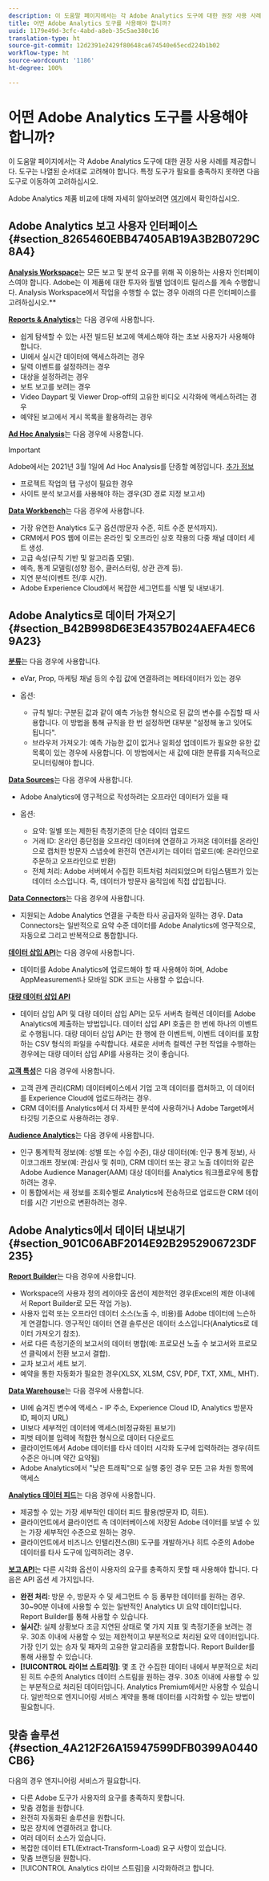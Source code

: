 ```yaml
---
description: 이 도움말 페이지에서는 각 Adobe Analytics 도구에 대한 권장 사용 사례를 제공합니다. 도구는 나열된 순서대로 고려해야 합니다. 특정 도구가 필요를 충족하지 못하면 다음 도구로 이동하여 고려하십시오.
title: 어떤 Adobe Analytics 도구를 사용해야 합니까?
uuid: 1179e49d-3cfc-4abd-a8eb-35c5ae380c16
translation-type: ht
source-git-commit: 12d2391e2429f80648ca674540e65ecd224b1b02
workflow-type: ht
source-wordcount: '1186'
ht-degree: 100%

---
```



# 어떤 Adobe Analytics 도구를 사용해야 합니까?

이 도움말 페이지에서는 각 Adobe Analytics 도구에 대한 권장 사용 사례를 제공합니다. 도구는 나열된 순서대로 고려해야 합니다. 특정 도구가 필요를 충족하지 못하면 다음 도구로 이동하여 고려하십시오.

Adobe Analytics 제품 비교에 대해 자세히 알아보려면 [여기](/help/admin/c-analytics-product-comparison/analytics-product-comparison.md)에서 확인하십시오.

## Adobe Analytics 보고 사용자 인터페이스 {#section_8265460EBB47405AB19A3B2B0729C8A4}

**[Analysis Workspace](/help/analyze/analysis-workspace/home.md)**&#x200B;는 모든 보고 및 분석 요구를 위해 꼭 이용하는 사용자 인터페이스여야 합니다. Adobe는 이 제품에 대한 투자와 월별 업데이트 릴리스를 계속 수행합니다. Analysis Workspace에서 작업을 수행할 수 없는 경우 아래의 다른 인터페이스를 고려하십시오.**

**[Reports &amp; Analytics](/help/analyze/reports-analytics/overview/report-overview.md)**&#x200B;는 다음 경우에 사용합니다.

* 쉽게 탐색할 수 있는 사전 빌드된 보고에 액세스해야 하는 초보 사용자가 사용해야 합니다.
* UI에서 실시간 데이터에 액세스하려는 경우
* 달력 이벤트를 설정하려는 경우
* 대상을 설정하려는 경우
* 보트 보고를 보려는 경우
* Video Daypart 및 Viewer Drop-off의 고유한 비디오 시각화에 액세스하려는 경우
* 예약된 보고에서 게시 목록을 활용하려는 경우

**[Ad Hoc Analysis](/help/analyze/ad-hoc-analysis/adhoc-home.md)**&#x200B;는 다음 경우에 사용합니다.

>[!IMPORTANT]
>
>Adobe에서는 2021년 3월 1일에 Ad Hoc Analysis를 단종할 예정입니다. [추가 정보](https://adobe.ly/discoverworkspace)

* 프로젝트 작업의 탭 구성이 필요한 경우
* 사이트 분석 보고서를 사용해야 하는 경우(3D 경로 지정 보고서)

**[Data Workbench](https://docs.adobe.com/content/help/ko-KR/data-workbench/using/home.html)**&#x200B;는 다음 경우에 사용합니다.

* 가장 유연한 Analytics 도구 옵션(방문자 수준, 히트 수준 분석까지).
* CRM에서 POS 웹에 이르는 온라인 및 오프라인 상호 작용의 다중 채널 데이터 세트 생성.
* 고급 속성(규칙 기반 및 알고리즘 모델).
* 예측, 통계 모델링(성향 점수, 클러스터링, 상관 관계 등).
* 지연 분석(이벤트 전/후 시간).
* Adobe Experience Cloud에서 복잡한 세그먼트를 식별 및 내보내기.

## Adobe Analytics로 데이터 가져오기 {#section_B42B998D6E3E4357B024AEFA4EC69A23}

**[분류](/help/components/classifications/c-classifications.md)**&#x200B;는 다음 경우에 사용합니다.

* eVar, Prop, 마케팅 채널 등의 수집 값에 연결하려는 메타데이터가 있는 경우
* 옵션:

   * 규칙 빌더: 구분된 값과 같이 예측 가능한 형식으로 된 값의 변수를 수집할 때 사용합니다. 이 방법을 통해 규칙을 한 번 설정하면 대부분 &quot;설정해 놓고 잊어도 됩니다&quot;.
   * 브라우저 가져오기: 예측 가능한 값이 없거나 일회성 업데이트가 필요한 유한 값 목록이 있는 경우에 사용합니다. 이 방법에서는 새 값에 대한 분류를 지속적으로 모니터링해야 합니다.

**[Data Sources](/help/import/c-data-sources/datasrc-home.md)**&#x200B;는 다음 경우에 사용합니다.

* Adobe Analytics에 영구적으로 작성하려는 오프라인 데이터가 있을 때
* 옵션:

   * 요약: 일별 또는 제한된 측정기준의 단순 데이터 업로드
   * 거래 ID: 온라인 종단점을 오프라인 데이터에 연결하고 가져온 데이터를 온라인으로 캡처한 방문자 스냅숏에 완전히 연관시키는 데이터 업로드(예: 온라인으로 주문하고 오프라인으로 반환)
   * 전체 처리: Adobe 서버에서 수집한 히트처럼 처리되었으며 타임스탬프가 있는 데이터 소스입니다. 즉, 데이터가 방문자 움직임에 직접 삽입됩니다.

**[Data Connectors](https://www.adobeexchange.com/experiencecloud.html)**&#x200B;는 다음 경우에 사용합니다.

* 지원되는 Adobe Analytics 연결을 구축한 타사 공급자와 일하는 경우. Data Connectors는 일반적으로 요약 수준 데이터를 Adobe Analytics에 영구적으로, 자동으로 그리고 반복적으로 통합합니다.

**[데이터 삽입 API](/help/import/c-data-insertion-api/c-data-insertion-api.md)**&#x200B;는 다음 경우에 사용합니다.

* 데이터를 Adobe Analytics에 업로드해야 할 때 사용해야 하며, Adobe AppMeasurement나 모바일 SDK 코드는 사용할 수 없습니다.

**[대량 데이터 삽입 API](https://www.adobe.io/apis/experiencecloud/analytics/docs.html#!AdobeDocs/analytics-2.0-apis/master/bdia.md)**

* 데이터 삽입 API 및 대량 데이터 삽입 API는 모두 서버측 컬렉션 데이터를 Adobe Analytics에 제출하는 방법입니다. 데이터 삽입 API 호출은 한 번에 하나의 이벤트로 수행됩니다. 대량 데이터 삽입 API는 한 행에 한 이벤트씩, 이벤트 데이터를 포함하는 CSV 형식의 파일을 수락합니다. 새로운 서버측 컬렉션 구현 작업을 수행하는 경우에는 대량 데이터 삽입 API를 사용하는 것이 좋습니다.

**[고객 특성](https://docs.adobe.com/content/help/ko-KR/core-services/interface/customer-attributes/attributes.html)**&#x200B;은 다음 경우에 사용합니다.

* 고객 관계 관리(CRM) 데이터베이스에서 기업 고객 데이터를 캡처하고, 이 데이터를 Experience Cloud에 업로드하려는 경우.
* CRM 데이터를 Analytics에서 더 자세한 분석에 사용하거나 Adobe Target에서 타깃팅 기준으로 사용하려는 경우.

**[Audience Analytics](/help/integrate/c-audience-analytics/mc-audiences-aam.md)**&#x200B;는 다음 경우에 사용합니다.

* 인구 통계학적 정보(예: 성별 또는 수입 수준), 대상 데이터(예: 인구 통계 정보), 사이코그래프 정보(예: 관심사 및 취미), CRM 데이터 또는 광고 노출 데이터와 같은 Adobe Audience Manager(AAM) 대상 데이터를 Analytics 워크플로우에 통합하려는 경우.
* 이 통합에서는 새 정보를 조회수별로 Analytics에 전송하므로 업로드한 CRM 데이터를 시간 기반으로 변환하려는 경우.

## Adobe Analytics에서 데이터 내보내기 {#section_901C06ABF2014E92B2952906723DF235}

**[Report Builder](/help/analyze/report-builder/home.md)**&#x200B;는 다음 경우에 사용합니다.

* Workspace의 사용자 정의 레이아웃 옵션이 제한적인 경우(Excel의 제한 이내에서 Report Builder로 모든 작업 가능).
* 사용자 입력 또는 오프라인 데이터 소스(노출 수, 비용)를 Adobe 데이터에 느슨하게 연결합니다. 영구적인 데이터 연결 솔루션은 데이터 소스입니다(Analytics로 데이터 가져오기 참조).
* 서로 다른 측정기준의 보고서의 데이터 병합(예: 프로모션 노출 수 보고서와 프로모션 클릭에서 전환 보고서 결합).
* 교차 보고서 세트 보기.
* 예약을 통한 자동화가 필요한 경우(XLSX, XLSM, CSV, PDF, TXT, XML, MHT).

**[Data Warehouse](/help/export/data-warehouse/data-warehouse.md)**&#x200B;는 다음 경우에 사용합니다.

* UI에 숨겨진 변수에 액세스 - IP 주소, Experience Cloud ID, Analytics 방문자 ID, 페이지 URL)
* UI보다 세부적인 데이터에 액세스(비정규화된 표보기)
* 피벗 테이블 입력에 적합한 형식으로 데이터 다운로드
* 클라이언트에서 Adobe 데이터를 타사 데이터 시각화 도구에 입력하려는 경우(히트 수준은 아니며 약간 요약됨)
* Adobe Analytics에서 &quot;낮은 트래픽&quot;으로 실행 중인 경우 모든 고유 차원 항목에 액세스

**[Analytics 데이터 피드](/help/export/analytics-data-feed/c-df-contents/datafeeds-contents.md)**&#x200B;는 다음 경우에 사용합니다.

* 제공할 수 있는 가장 세부적인 데이터 피드 활용(방문자 ID, 히트).
* 클라이언트에서 클라이언트 측 데이터베이스에 저장된 Adobe 데이터를 보낼 수 있는 가장 세부적인 수준으로 원하는 경우.
* 클라이언트에서 비즈니스 인텔리전스(BI) 도구를 개발하거나 히트 수준의 Adobe 데이터를 타사 도구에 입력하려는 경우.

**[보고 API](https://www.adobe.io/apis/experiencecloud/analytics/docs.html#!AdobeDocs/analytics-2.0-apis/master/reporting-guide.md)**&#x200B;는 다른 시각화 옵션이 사용자의 요구를 충족하지 못할 때 사용해야 합니다. 다음은 API 옵션 세 가지입니다.

* **완전 처리**: 방문 수, 방문자 수 및 세그먼트 수 등 풍부한 데이터를 원하는 경우. 30~90분 이내에 사용할 수 있는 일반적인 Analytics UI 요약 데이터입니다. Report Builder를 통해 사용할 수 있습니다.
* **실시간**: 실제 상황보다 조금 지연된 상태로 몇 가지 지표 및 측정기준을 보려는 경우. 30초 이내에 사용할 수 있는 제한적이고 부분적으로 처리된 요약 데이터입니다. 가장 인기 있는 승자 및 패자의 고유한 알고리즘을 포함합니다. Report Builder를 통해 사용할 수 있습니다.
* **[!UICONTROL 라이브 스트리밍]**: 몇 초 간 수집한 데이터 내에서 부분적으로 처리된 히트 수준의 Analytics 데이터 스트림을 원하는 경우. 30초 이내에 사용할 수 있는 부분적으로 처리된 데이터입니다. Analytics Premium에서만 사용할 수 있습니다. 일반적으로 엔지니어링 서비스 계약을 통해 데이터를 시각화할 수 있는 방법이 필요합니다.

## 맞춤 솔루션 {#section_4A212F26A15947599DFB0399A0440CB6}

다음의 경우 엔지니어링 서비스가 필요합니다.

* 다른 Adobe 도구가 사용자의 요구를 충족하지 못합니다.
* 맞춤 경험을 원합니다.
* 완전히 자동화된 솔루션을 원합니다.
* 많은 장치에 연결하려고 합니다.
* 여러 데이터 소스가 있습니다.
* 복잡한 데이터 ETL(Extract-Transform-Load) 요구 사항이 있습니다.
* 맞춤 브랜딩을 원합니다.
* [!UICONTROL Analytics 라이브 스트림]을 시각화하려고 합니다.
